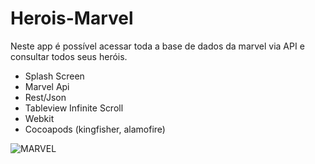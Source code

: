 # Herois-Marvel
Neste app é possível acessar toda a base de dados da marvel via API e consultar todos seus heróis. 
- Splash Screen
- Marvel Api
- Rest/Json
- Tableview Infinite Scroll
- Webkit
- Cocoapods (kingfisher, alamofire)


![MARVEL](https://user-images.githubusercontent.com/29108604/57380637-bd2ae100-717f-11e9-964d-87828c38e943.gif)
